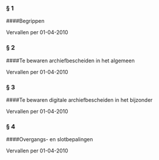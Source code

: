 <meta http-equiv='Content-Type' content='text/html; charset=utf-8' />

### § 1 

####Begrippen

Vervallen per 01-04-2010 

### § 2 

####Te bewaren archiefbescheiden in het algemeen

Vervallen per 01-04-2010 

### § 3 

####Te bewaren digitale archiefbescheiden in het bijzonder

Vervallen per 01-04-2010 

### § 4 

####Overgangs- en slotbepalingen

Vervallen per 01-04-2010 

